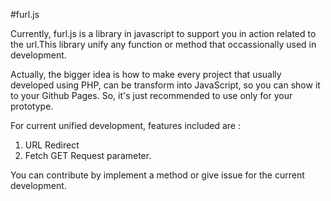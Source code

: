 #furl.js

Currently, furl.js is a library in javascript to support you in action related to the url.This library unify any function or method that occassionally used in development.

Actually, the bigger idea is how to make every project that usually developed using PHP, can be transform into JavaScript, so you can show it to your Github Pages. So, it's just recommended to use only for your prototype.

For current unified development, features included are :
1. URL Redirect
2. Fetch GET Request parameter.

You can contribute by implement a method or give issue for the current development.

